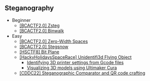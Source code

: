 ## Steganography
- Beginner
  - [[BCACTF2.0] Zsteg](https://github.com/Rookie441/CTF/blob/main/Storage/Writeups/BCACTF2.0_Writeup.md#zstegosaurus)
  - [[BCACTF2.0] Binwalk](https://github.com/Rookie441/CTF/blob/main/Storage/Writeups/BCACTF2.0_Writeup.md#gerald-new-job)
- Easy
  - [[BCACTF2.0] Zero-Width Spaces](https://github.com/Rookie441/CTF/blob/main/Storage/Writeups/BCACTF2.0_Writeup.md#more-than-meets-the-eye)
  - [[BCACTF2.0] Stegsnow](https://github.com/Rookie441/CTF/blob/main/Storage/Writeups/BCACTF2.0_Writeup.md#java-winter-wonderland)
  - [[HSCTF8] Bit Plane](https://github.com/Rookie441/CTF/blob/main/Storage/Writeups/HSCTF8_Writeup.md#glass-windows)
  - [[HackyHolidaysSpaceRace] Unidentifi3d Flying Object](https://github.com/Rookie441/CTF/blob/main/Storage/Writeups/Hacky_Holidays_Space_Race_Writeup.md#unidentifi3d-flying-object)
    - [Identifying 3D printer settings from Gcode files](https://github.com/Rookie441/CTF/blob/main/Storage/Writeups/Hacky_Holidays_Space_Race_Writeup.md#printer)
    - [Visualizing 3D models using Ultimaker Cura](https://github.com/Rookie441/CTF/blob/main/Storage/Writeups/Hacky_Holidays_Space_Race_Writeup.md#layer-by-layer)
  - [[CDDC22] Steganographic Comparator and QR code crafting](https://github.com/Rookie441/CTF/blob/main/Storage/Writeups/CDDC22_Writeup.md#stegano)
